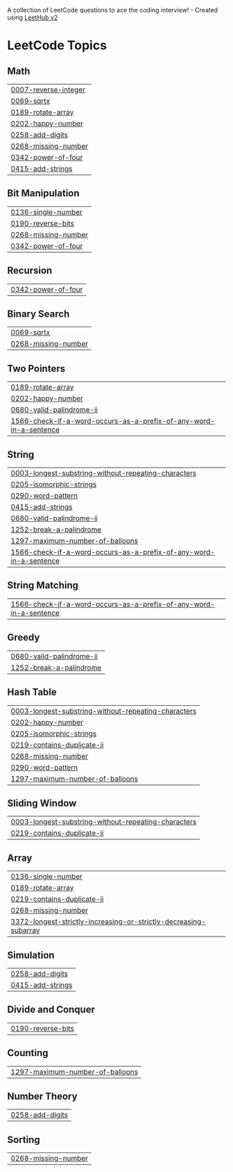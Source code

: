 A collection of LeetCode questions to ace the coding interview! - Created using [LeetHub v2](https://github.com/arunbhardwaj/LeetHub-2.0)
<!---LeetCode Topics Start-->
# LeetCode Topics
## Math
|  |
| ------- |
| [0007-reverse-integer](https://github.com/MhdRishad-P/LeetCode/tree/master/0007-reverse-integer) |
| [0069-sqrtx](https://github.com/MhdRishad-P/LeetCode/tree/master/0069-sqrtx) |
| [0189-rotate-array](https://github.com/MhdRishad-P/LeetCode/tree/master/0189-rotate-array) |
| [0202-happy-number](https://github.com/MhdRishad-P/LeetCode/tree/master/0202-happy-number) |
| [0258-add-digits](https://github.com/MhdRishad-P/LeetCode/tree/master/0258-add-digits) |
| [0268-missing-number](https://github.com/MhdRishad-P/LeetCode/tree/master/0268-missing-number) |
| [0342-power-of-four](https://github.com/MhdRishad-P/LeetCode/tree/master/0342-power-of-four) |
| [0415-add-strings](https://github.com/MhdRishad-P/LeetCode/tree/master/0415-add-strings) |
## Bit Manipulation
|  |
| ------- |
| [0136-single-number](https://github.com/MhdRishad-P/LeetCode/tree/master/0136-single-number) |
| [0190-reverse-bits](https://github.com/MhdRishad-P/LeetCode/tree/master/0190-reverse-bits) |
| [0268-missing-number](https://github.com/MhdRishad-P/LeetCode/tree/master/0268-missing-number) |
| [0342-power-of-four](https://github.com/MhdRishad-P/LeetCode/tree/master/0342-power-of-four) |
## Recursion
|  |
| ------- |
| [0342-power-of-four](https://github.com/MhdRishad-P/LeetCode/tree/master/0342-power-of-four) |
## Binary Search
|  |
| ------- |
| [0069-sqrtx](https://github.com/MhdRishad-P/LeetCode/tree/master/0069-sqrtx) |
| [0268-missing-number](https://github.com/MhdRishad-P/LeetCode/tree/master/0268-missing-number) |
## Two Pointers
|  |
| ------- |
| [0189-rotate-array](https://github.com/MhdRishad-P/LeetCode/tree/master/0189-rotate-array) |
| [0202-happy-number](https://github.com/MhdRishad-P/LeetCode/tree/master/0202-happy-number) |
| [0680-valid-palindrome-ii](https://github.com/MhdRishad-P/LeetCode/tree/master/0680-valid-palindrome-ii) |
| [1566-check-if-a-word-occurs-as-a-prefix-of-any-word-in-a-sentence](https://github.com/MhdRishad-P/LeetCode/tree/master/1566-check-if-a-word-occurs-as-a-prefix-of-any-word-in-a-sentence) |
## String
|  |
| ------- |
| [0003-longest-substring-without-repeating-characters](https://github.com/MhdRishad-P/LeetCode/tree/master/0003-longest-substring-without-repeating-characters) |
| [0205-isomorphic-strings](https://github.com/MhdRishad-P/LeetCode/tree/master/0205-isomorphic-strings) |
| [0290-word-pattern](https://github.com/MhdRishad-P/LeetCode/tree/master/0290-word-pattern) |
| [0415-add-strings](https://github.com/MhdRishad-P/LeetCode/tree/master/0415-add-strings) |
| [0680-valid-palindrome-ii](https://github.com/MhdRishad-P/LeetCode/tree/master/0680-valid-palindrome-ii) |
| [1252-break-a-palindrome](https://github.com/MhdRishad-P/LeetCode/tree/master/1252-break-a-palindrome) |
| [1297-maximum-number-of-balloons](https://github.com/MhdRishad-P/LeetCode/tree/master/1297-maximum-number-of-balloons) |
| [1566-check-if-a-word-occurs-as-a-prefix-of-any-word-in-a-sentence](https://github.com/MhdRishad-P/LeetCode/tree/master/1566-check-if-a-word-occurs-as-a-prefix-of-any-word-in-a-sentence) |
## String Matching
|  |
| ------- |
| [1566-check-if-a-word-occurs-as-a-prefix-of-any-word-in-a-sentence](https://github.com/MhdRishad-P/LeetCode/tree/master/1566-check-if-a-word-occurs-as-a-prefix-of-any-word-in-a-sentence) |
## Greedy
|  |
| ------- |
| [0680-valid-palindrome-ii](https://github.com/MhdRishad-P/LeetCode/tree/master/0680-valid-palindrome-ii) |
| [1252-break-a-palindrome](https://github.com/MhdRishad-P/LeetCode/tree/master/1252-break-a-palindrome) |
## Hash Table
|  |
| ------- |
| [0003-longest-substring-without-repeating-characters](https://github.com/MhdRishad-P/LeetCode/tree/master/0003-longest-substring-without-repeating-characters) |
| [0202-happy-number](https://github.com/MhdRishad-P/LeetCode/tree/master/0202-happy-number) |
| [0205-isomorphic-strings](https://github.com/MhdRishad-P/LeetCode/tree/master/0205-isomorphic-strings) |
| [0219-contains-duplicate-ii](https://github.com/MhdRishad-P/LeetCode/tree/master/0219-contains-duplicate-ii) |
| [0268-missing-number](https://github.com/MhdRishad-P/LeetCode/tree/master/0268-missing-number) |
| [0290-word-pattern](https://github.com/MhdRishad-P/LeetCode/tree/master/0290-word-pattern) |
| [1297-maximum-number-of-balloons](https://github.com/MhdRishad-P/LeetCode/tree/master/1297-maximum-number-of-balloons) |
## Sliding Window
|  |
| ------- |
| [0003-longest-substring-without-repeating-characters](https://github.com/MhdRishad-P/LeetCode/tree/master/0003-longest-substring-without-repeating-characters) |
| [0219-contains-duplicate-ii](https://github.com/MhdRishad-P/LeetCode/tree/master/0219-contains-duplicate-ii) |
## Array
|  |
| ------- |
| [0136-single-number](https://github.com/MhdRishad-P/LeetCode/tree/master/0136-single-number) |
| [0189-rotate-array](https://github.com/MhdRishad-P/LeetCode/tree/master/0189-rotate-array) |
| [0219-contains-duplicate-ii](https://github.com/MhdRishad-P/LeetCode/tree/master/0219-contains-duplicate-ii) |
| [0268-missing-number](https://github.com/MhdRishad-P/LeetCode/tree/master/0268-missing-number) |
| [3372-longest-strictly-increasing-or-strictly-decreasing-subarray](https://github.com/MhdRishad-P/LeetCode/tree/master/3372-longest-strictly-increasing-or-strictly-decreasing-subarray) |
## Simulation
|  |
| ------- |
| [0258-add-digits](https://github.com/MhdRishad-P/LeetCode/tree/master/0258-add-digits) |
| [0415-add-strings](https://github.com/MhdRishad-P/LeetCode/tree/master/0415-add-strings) |
## Divide and Conquer
|  |
| ------- |
| [0190-reverse-bits](https://github.com/MhdRishad-P/LeetCode/tree/master/0190-reverse-bits) |
## Counting
|  |
| ------- |
| [1297-maximum-number-of-balloons](https://github.com/MhdRishad-P/LeetCode/tree/master/1297-maximum-number-of-balloons) |
## Number Theory
|  |
| ------- |
| [0258-add-digits](https://github.com/MhdRishad-P/LeetCode/tree/master/0258-add-digits) |
## Sorting
|  |
| ------- |
| [0268-missing-number](https://github.com/MhdRishad-P/LeetCode/tree/master/0268-missing-number) |
<!---LeetCode Topics End-->